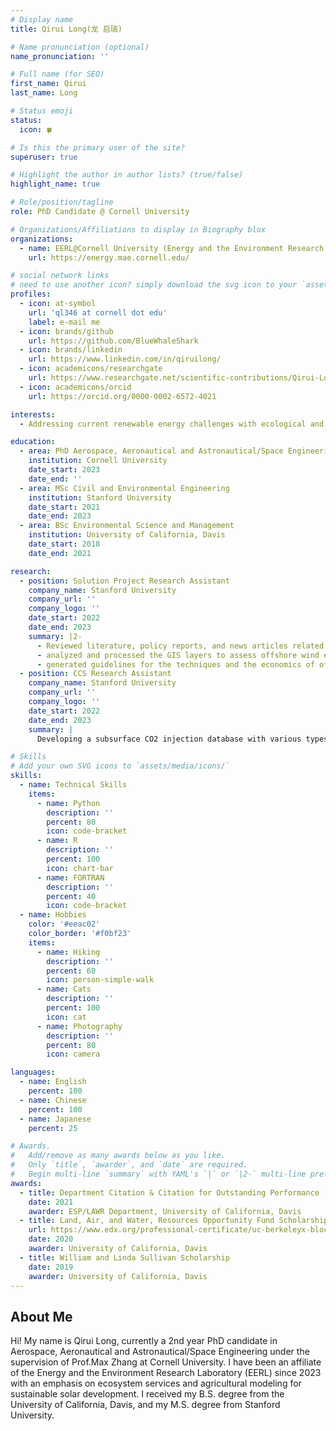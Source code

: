 ```yaml
---
# Display name
title: Qirui Long(龙 启瑞)

# Name pronunciation (optional)
name_pronunciation: ''

# Full name (for SEO)
first_name: Qirui 
last_name: Long

# Status emoji
status:
  icon: 🍀

# Is this the primary user of the site?
superuser: true

# Highlight the author in author lists? (true/false)
highlight_name: true

# Role/position/tagline
role: PhD Candidate @ Cornell University 

# Organizations/Affiliations to display in Biography blox
organizations:
  - name: EERL@Cornell University (Energy and the Environment Research Laboratory)
    url: https://energy.mae.cornell.edu/

# social network links
# need to use another icon? simply download the svg icon to your `assets/media/icons/` folder.
profiles:
  - icon: at-symbol
    url: 'ql346 at cornell dot edu'
    label: e-mail me
  - icon: brands/github
    url: https://github.com/BlueWhaleShark
  - icon: brands/linkedin
    url: https://www.linkedin.com/in/qiruilong/
  - icon: academicons/researchgate
    url: https://www.researchgate.net/scientific-contributions/Qirui-Long-2234713170
  - icon: academicons/orcid
    url: https://orcid.org/0000-0002-6572-4021

interests:
  - Addressing current renewable energy challenges with ecological and environmental engineering knowledge

education:
  - area: PhD Aerospace, Aeronautical and Astronautical/Space Engineering 
    institution: Cornell University
    date_start: 2023
    date_end: ''
  - area: MSc Civil and Environmental Engineering
    institution: Stanford University
    date_start: 2021
    date_end: 2023
  - area: BSc Environmental Science and Management
    institution: University of California, Davis
    date_start: 2018
    date_end: 2021

research:
  - position: Solution Project Research Assistant
    company_name: Stanford University
    company_url: ''
    company_logo: ''
    date_start: 2022
    date_end: 2023
    summary: |2-
      - Reviewed literature, policy reports, and news articles related to offshore wind energy siting.
      - analyzed and processed the GIS layers to assess offshore wind energy potential.
      - generated guidelines for the techniques and the economics of offshore wind farms.
  - position: CCS Research Assistant
    company_name: Stanford University
    company_url: ''
    company_logo: ''
    date_start: 2022
    date_end: 2023
    summary: |
      Developing a subsurface CO2 injection database with various types of reservoirs [e.g., heterogeneous and channelized reservoirs] for a pre-trained machine learning model (CCSNet) using a state-of-the-art full-physics simulator, ECLIPSE.

# Skills
# Add your own SVG icons to `assets/media/icons/`
skills:
  - name: Technical Skills
    items:
      - name: Python
        description: ''
        percent: 80
        icon: code-bracket
      - name: R
        description: ''
        percent: 100
        icon: chart-bar
      - name: FORTRAN
        description: ''
        percent: 40
        icon: code-bracket
  - name: Hobbies
    color: '#eeac02'
    color_border: '#f0bf23'
    items:
      - name: Hiking
        description: ''
        percent: 60
        icon: person-simple-walk
      - name: Cats
        description: ''
        percent: 100
        icon: cat
      - name: Photography
        description: ''
        percent: 80
        icon: camera

languages:
  - name: English
    percent: 100
  - name: Chinese
    percent: 100
  - name: Japanese
    percent: 25

# Awards.
#   Add/remove as many awards below as you like.
#   Only `title`, `awarder`, and `date` are required.
#   Begin multi-line `summary` with YAML's `|` or `|2-` multi-line prefix and indent 2 spaces below.
awards:
  - title: Department Citation & Citation for Outstanding Performance [Graduation Awards]
    date: 2021
    awarder: ESP/LAWR Department, University of California, Davis
  - title: Land, Air, and Water, Resources Opportunity Fund Scholarship
    url: https://www.edx.org/professional-certificate/uc-berkeleyx-blockchain-fundamentals
    date: 2020
    awarder: University of California, Davis 
  - title: William and Linda Sullivan Scholarship
    date: 2019
    awarder: University of California, Davis
---
```


## About Me

Hi! My name is Qirui Long, currently a 2nd year PhD candidate in Aerospace, Aeronautical and Astronautical/Space Engineering under the supervision of Prof.Max Zhang at Cornell University. I have been an affiliate of the Energy and the Environment Research Laboratory (EERL) since 2023 with an emphasis on ecosystem services and agricultural modeling for sustainable solar development. I received my B.S. degree from the University of California, Davis, and my M.S. degree from Stanford University.
